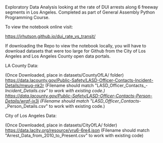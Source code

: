 Exploratory Data Analysis looking at the rate of DUI arrests along 6 freeway segments in Los Angeles. Completed as part of General Assembly Python Programming Course.

To view the notebook online visit:

https://jrhutson.github.io/dui_rate_vs_transit/

If downloading the Repo to view the notebook locally, you will have to download datasets that were too large for Github from the City of Los Angeles and Los Angeles County open data portals. 

LA County Data:

(Once Downloaded, place in datasets/CountyOfLA/ folder)
https://data.lacounty.gov/Public-Safety/LASD-Officer-Contacts-Incident-Details/mwug-nk2r
(Filename should match "LASD_Officer_Contacts_-_Incident_Details.csv" to work with existing code.)
https://data.lacounty.gov/Public-Safety/LASD-Officer-Contacts-Person-Details/wraf-ix3i
(Filename should match "LASD_Officer_Contacts_-_Person_Details.csv" to work with existing code.)

City of Los Angeles Data:

(Once Downloaded, place in datasets/CityOfLA/ folder)
https://data.lacity.org/resource/yru6-6re4.json
(Filename should match "Arrest_Data_from_2010_to_Present.csv" to work with existing code)
